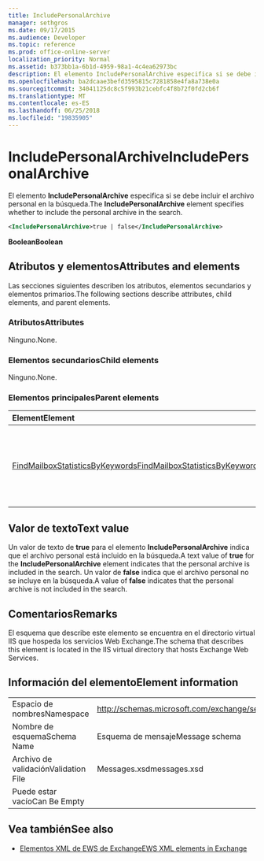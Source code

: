 ```yaml
---
title: IncludePersonalArchive
manager: sethgros
ms.date: 09/17/2015
ms.audience: Developer
ms.topic: reference
ms.prod: office-online-server
localization_priority: Normal
ms.assetid: b373bb1a-6b1d-4959-98a1-4c4ea62973bc
description: El elemento IncludePersonalArchive especifica si se debe incluir el archivo personal en la búsqueda.
ms.openlocfilehash: ba2dcaae3befd3595815c7281858e4fa8a738e0a
ms.sourcegitcommit: 34041125dc8c5f993b21cebfc4f8b72f0fd2cb6f
ms.translationtype: MT
ms.contentlocale: es-ES
ms.lasthandoff: 06/25/2018
ms.locfileid: "19835905"
---
```

# <a name="includepersonalarchive"></a><span data-ttu-id="bcb78-103">IncludePersonalArchive</span><span class="sxs-lookup"><span data-stu-id="bcb78-103">IncludePersonalArchive</span></span>

<span data-ttu-id="bcb78-104">El elemento **IncludePersonalArchive** especifica si se debe incluir el archivo personal en la búsqueda.</span><span class="sxs-lookup"><span data-stu-id="bcb78-104">The **IncludePersonalArchive** element specifies whether to include the personal archive in the search.</span></span> 
  
```XML
<IncludePersonalArchive>true | false</IncludePersonalArchive>
```

 <span data-ttu-id="bcb78-105">**Boolean**</span><span class="sxs-lookup"><span data-stu-id="bcb78-105">**Boolean**</span></span>
## <a name="attributes-and-elements"></a><span data-ttu-id="bcb78-106">Atributos y elementos</span><span class="sxs-lookup"><span data-stu-id="bcb78-106">Attributes and elements</span></span>

<span data-ttu-id="bcb78-107">Las secciones siguientes describen los atributos, elementos secundarios y elementos primarios.</span><span class="sxs-lookup"><span data-stu-id="bcb78-107">The following sections describe attributes, child elements, and parent elements.</span></span>
  
### <a name="attributes"></a><span data-ttu-id="bcb78-108">Atributos</span><span class="sxs-lookup"><span data-stu-id="bcb78-108">Attributes</span></span>

<span data-ttu-id="bcb78-109">Ninguno.</span><span class="sxs-lookup"><span data-stu-id="bcb78-109">None.</span></span>
  
### <a name="child-elements"></a><span data-ttu-id="bcb78-110">Elementos secundarios</span><span class="sxs-lookup"><span data-stu-id="bcb78-110">Child elements</span></span>

<span data-ttu-id="bcb78-111">Ninguno.</span><span class="sxs-lookup"><span data-stu-id="bcb78-111">None.</span></span>
  
### <a name="parent-elements"></a><span data-ttu-id="bcb78-112">Elementos principales</span><span class="sxs-lookup"><span data-stu-id="bcb78-112">Parent elements</span></span>

|<span data-ttu-id="bcb78-113">**Element**</span><span class="sxs-lookup"><span data-stu-id="bcb78-113">**Element**</span></span>|<span data-ttu-id="bcb78-114">**Descripción**</span><span class="sxs-lookup"><span data-stu-id="bcb78-114">**Description**</span></span>|
|:-----|:-----|
|[<span data-ttu-id="bcb78-115">FindMailboxStatisticsByKeywords</span><span class="sxs-lookup"><span data-stu-id="bcb78-115">FindMailboxStatisticsByKeywords</span></span>](findmailboxstatisticsbykeywords.md) <br/> |<span data-ttu-id="bcb78-116">Especifica una solicitud para buscar las estadísticas de buzón de correo por palabra clave.</span><span class="sxs-lookup"><span data-stu-id="bcb78-116">Specifies a request to search for mailbox statistics by keyword.</span></span>  <br/> |
   
## <a name="text-value"></a><span data-ttu-id="bcb78-117">Valor de texto</span><span class="sxs-lookup"><span data-stu-id="bcb78-117">Text value</span></span>

<span data-ttu-id="bcb78-118">Un valor de texto de **true** para el elemento **IncludePersonalArchive** indica que el archivo personal está incluido en la búsqueda.</span><span class="sxs-lookup"><span data-stu-id="bcb78-118">A text value of **true** for the **IncludePersonalArchive** element indicates that the personal archive is included in the search.</span></span> <span data-ttu-id="bcb78-119">Un valor de **false** indica que el archivo personal no se incluye en la búsqueda.</span><span class="sxs-lookup"><span data-stu-id="bcb78-119">A value of **false** indicates that the personal archive is not included in the search.</span></span> 
  
## <a name="remarks"></a><span data-ttu-id="bcb78-120">Comentarios</span><span class="sxs-lookup"><span data-stu-id="bcb78-120">Remarks</span></span>

<span data-ttu-id="bcb78-121">El esquema que describe este elemento se encuentra en el directorio virtual IIS que hospeda los servicios Web Exchange.</span><span class="sxs-lookup"><span data-stu-id="bcb78-121">The schema that describes this element is located in the IIS virtual directory that hosts Exchange Web Services.</span></span>
  
## <a name="element-information"></a><span data-ttu-id="bcb78-122">Información del elemento</span><span class="sxs-lookup"><span data-stu-id="bcb78-122">Element information</span></span>

|||
|:-----|:-----|
|<span data-ttu-id="bcb78-123">Espacio de nombres</span><span class="sxs-lookup"><span data-stu-id="bcb78-123">Namespace</span></span>  <br/> |http://schemas.microsoft.com/exchange/services/2006/messages  <br/> |
|<span data-ttu-id="bcb78-124">Nombre de esquema</span><span class="sxs-lookup"><span data-stu-id="bcb78-124">Schema Name</span></span>  <br/> |<span data-ttu-id="bcb78-125">Esquema de mensaje</span><span class="sxs-lookup"><span data-stu-id="bcb78-125">Message schema</span></span>  <br/> |
|<span data-ttu-id="bcb78-126">Archivo de validación</span><span class="sxs-lookup"><span data-stu-id="bcb78-126">Validation File</span></span>  <br/> |<span data-ttu-id="bcb78-127">Messages.xsd</span><span class="sxs-lookup"><span data-stu-id="bcb78-127">messages.xsd</span></span>  <br/> |
|<span data-ttu-id="bcb78-128">Puede estar vacío</span><span class="sxs-lookup"><span data-stu-id="bcb78-128">Can Be Empty</span></span>  <br/> ||
   
## <a name="see-also"></a><span data-ttu-id="bcb78-129">Vea también</span><span class="sxs-lookup"><span data-stu-id="bcb78-129">See also</span></span>



- [<span data-ttu-id="bcb78-130">Elementos XML de EWS de Exchange</span><span class="sxs-lookup"><span data-stu-id="bcb78-130">EWS XML elements in Exchange</span></span>](ews-xml-elements-in-exchange.md)

